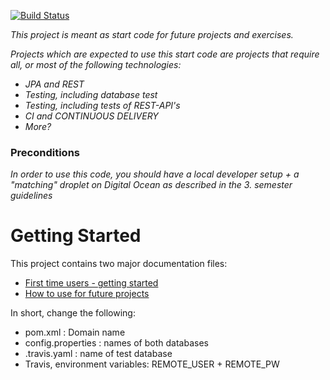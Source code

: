 [![Build Status](https://travis-ci.org/Rasm-P/TestExamExerciseType1.svg?branch=master)](https://travis-ci.org/Rasm-P/TestExamExerciseType1)

*This project is meant as start code for future projects and exercises.*

*Projects which are expected to use this start code are projects that require all, or most of the following technologies:*
 - *JPA and REST*
- *Testing, including database test*
- *Testing, including tests of REST-API's*
- *CI and CONTINUOUS DELIVERY* 
- *More?*

### Preconditions
*In order to use this code, you should have a local developer setup + a "matching" droplet on Digital Ocean as described in the 3. semester guidelines* 

# Getting Started

This project contains two major documentation files: 
 - [First time users - getting started](README_proof_of_concept.md)
 - [How to use for future projects](README_how_to_use.md)
 
 In short, change the following:
 - pom.xml : Domain name
 - config.properties : names of both databases
 - .travis.yaml : name of test database
 - Travis, environment variables: REMOTE_USER + REMOTE_PW
